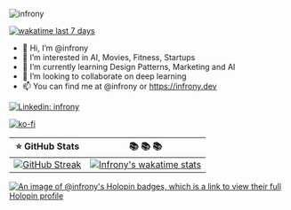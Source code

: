 <p align="left"> <img src="https://komarev.com/ghpvc/?username=infrony&label=Profile%20views&color=0e75b6&style=flat" alt="infrony" /> </p>

[![wakatime last 7 days](https://wakatime.com/badge/user/5f11a35f-92d0-4640-9332-0588312a5e22.svg)](https://wakatime.com/@5f11a35f-92d0-4640-9332-0588312a5e22)

- 👋 Hi, I’m @infrony
- 👀 I’m interested in AI, Movies, Fitness, Startups
- 🌱 I’m currently learning Design Patterns, Marketing and AI
- 💞️ I’m looking to collaborate on deep learning
- 📫 You can find me at @infrony or https://infrony.dev

[![Linkedin: infrony](https://img.shields.io/badge/-infrony-blue?style=flat-square&logo=Linkedin&logoColor=white&link=https://www.linkedin.com/in/infrony/)](https://www.linkedin.com/in/infrony/)

[![ko-fi](https://ko-fi.com/img/githubbutton_sm.svg)](https://ko-fi.com/D1D3Q71T6)

:star: GitHub Stats         |  📚  📚  📚
:--------------------------:|:-------------------------: 
[![GitHub Streak](https://streak-stats.demolab.com?user=infrony&theme=dark)](https://git.io/streak-stats) | [![Infrony's wakatime stats](https://github-readme-stats.vercel.app/api/wakatime?username=infrony&theme=dark)](https://github.com/anuraghazra/github-readme-stats)

[![An image of @infrony's Holopin badges, which is a link to view their full Holopin profile](https://holopin.me/infrony)](https://holopin.io/@infrony)

<!---
infrony/infrony is a ✨ special ✨ repository because its `README.md` (this file) appears on your GitHub profile.
You can click the Preview link to take a look at your changes.
--->
